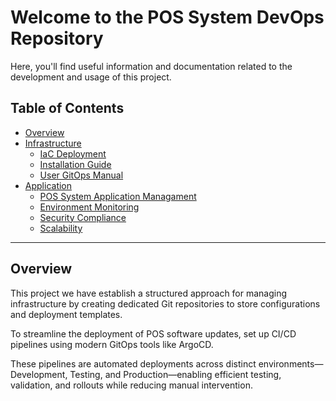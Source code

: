 # Welcome to the **POS System DevOps** Repository
Here, you'll find useful information and documentation related to the development and usage of this project.

## Table of Contents

- [Overview](#overview)
- [Infrastructure](#documentation)
  - [IaC Deployment](docs/iac.md)
  - [Installation Guide](docs/installation-guide.md)  
  - [User GitOps Manual](docs/gitops-deployment.md)
- [Application](#documentation)
  - [POS System Application Managament](docs/pos-mgmt.md)
  - [Environment Monitoring](docs/monitoring.md)
  - [Security Compliance](docs/security.md)
  - [Scalability](docs/scalability.md)  

---

## Overview
This project we have establish a structured approach for managing infrastructure by creating dedicated Git repositories to store configurations and deployment templates. 

To streamline the deployment of POS software updates, set up CI/CD pipelines using modern GitOps tools like ArgoCD. 

These pipelines are automated deployments across distinct environments—Development, Testing, and Production—enabling efficient testing, validation, and rollouts while reducing manual intervention.

